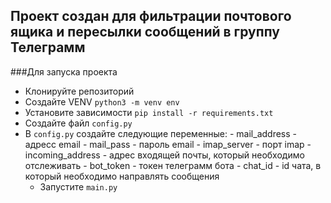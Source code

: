 ## Проект создан для фильтрации почтового ящика и пересылки сообщений в группу Телеграмм

###Для запуска проекта
* Клонируйте репозиторий
* Создайте VENV `python3 -m venv env`
* Установите зависимости `pip install -r requirements.txt`
* Создайте файл `config.py`
* В `config.py` создайте следующие переменные:
            - mail_address - адресс email
            - mail_pass - пароль email
            - imap_server - порт imap
            - incoming_address - адрес входящей почты, который необходимо отслеживать
            - bot_token - токен телеграмм бота
            - chat_id - id чата, в который необходимо направлять сообщения
  * Запустите `main.py`
